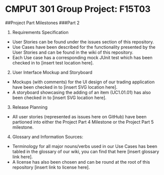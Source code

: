 # CMPUT 301 Group Project: F15T03

##Project Part Milestones
###Part 2
1. Requirements Specification
  * User Stories can be found under the issues section of this repository.
  * Use Cases have been described for the functionality presented by the User Stories and can be found in the wiki of this repository.
  * Each Use case has a corresponding mock JUnit test which has been checked in to [insert test location here].
2. User Interface Mockup and Storyboard
  * Mockups (with comments) for the UI design of our trading application have been checked in to [insert SVG location here].
  * A storyboard showcasing the adding of an item (UC1.01.01) has also been checked in to [insert SVG location here].
3. Release Planning
  * All user stories (represented as issues here on GitHub) have been partioned into either the Project Part 4 Milestone or the Project Part 5 milestone.
4. Glossary and Information Sources:
  * Terminology for all major nouns/verbs used in our Use Cases has been tabled in the glossary of our wiki, you can find that here [insert glossary link here].
  * A license has also been chosen and can be round at the root of this repository [insert link to license here].
